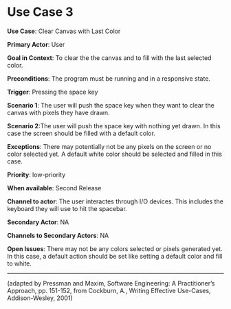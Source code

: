 # Use Case 3

**Use Case**: Clear Canvas with Last Color

**Primary Actor**: User

**Goal in Context**: To clear the the canvas and to fill with the last selected color.

**Preconditions**: The program must be running and in a responsive state.

**Trigger**: Pressing the space key

**Scenario 1**: The user will push the space key when they want to clear the canvas with pixels they have drawn.

**Scenario 2**:The user will push the space key with nothing yet drawn. In this case the screen should be filled with a default color.

**Exceptions**: There may potentially not be any pixels on the screen or no color selected yet. A default white color should be selected and filled in this case.

**Priority**: low-priority

**When available**: Second Release

**Channel to actor**: The user interactes through I/O devices. This includes the keyboard they will use to hit the spacebar.

**Secondary Actor**: NA

**Channels to Secondary Actors**: NA

**Open Issues**: There may not be any colors selected or pixels generated yet. In this case, a default action should be set like setting a default color and fill to white.

<hr>

(adapted by Pressman and Maxim, Software Engineering: A Practitioner’s Approach, pp. 151-152, from Cockburn,
A., Writing Effective Use-Cases, Addison-Wesley, 2001)
